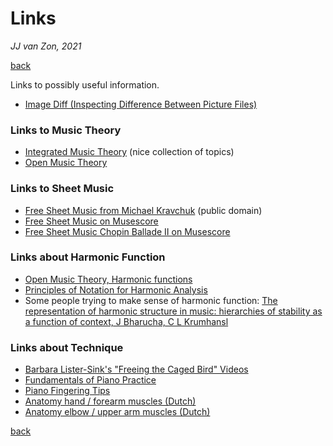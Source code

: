 Links
=====

*JJ van Zon, 2021*

[back](./README.md)

Links to possibly useful information.

- <a href="https://online-image-comparison.com" target="_blank" rel="noopener noreferrer">Image Diff (Inspecting Difference Between Picture Files)</a>

### Links to Music Theory

- <a href="https://intmus.github.io/inttheory21-22/" target="_blank" rel="noopener noreferrer">Integrated Music Theory</a> (nice collection of topics)
- <a href="http://openmusictheory.com" target="_blank" rel="noopener noreferrer">Open Music Theory</a>

### Links to Sheet Music

- <a href="https://michaelkravchuk.com/free-sheet-music/" target="_blank" rel="noopener noreferrer">Free Sheet Music from Michael Kravchuk</a> (public domain)
- <a href="https://musescore.com/" target="_blank" rel="noopener noreferrer">Free Sheet Music on Musescore</a>
- <a href="https://musescore.com/hmscomp/chopin-ballade-no-2-piano-solo" target="_blank" rel="noopener noreferrer">Free Sheet Music Chopin Ballade Ⅱ on Musescore</a>

### Links about Harmonic Function

- <a href="http://openmusictheory.com/harmonicFunctions.html" target="_blank" rel="noopener noreferrer">Open Music Theory, Harmonic functions</a>
- <a href="https://www.brianedwardjarvis.com/TheoryTopics/notation_principles_harmonic_analysis.html" target="_blank" rel="noopener noreferrer">Principles of Notation for Harmonic Analysis</a>
- Some people trying to make sense of harmonic function: <a href="http://music.psych.cornell.edu/articles/tonality/HierarchicalRepresentationOfHarmonicStructure.pdf" target="_blank" rel="noopener noreferrer">The representation of harmonic structure in music: hierarchies of stability as a function of context, J Bharucha, C L Krumhansl</a>

### Links about Technique

- <a href="https://www.youtube.com/user/BarbaraListerSink/videos" target="_blank" rel="noopener noreferrer">Barbara Lister-Sink's "Freeing the Caged Bird" Videos</a>
- <a href="https://fundamentals-of-piano-practice.readthedocs.io/chapter1/index.html" target="_blank" rel="noopener noreferrer">Fundamentals of Piano Practice</a>
- <a href="https://www.onlinepianocoach.com/piano-fingering.html" target="_blank" rel="noopener noreferrer">Piano Fingering Tips</a>
- <a href="https://wetenschap.infonu.nl/anatomie/89015-anatomie-spieren-en-functies-van-de-hand-en-onderarm.html" target="_blank" rel="noopener noreferrer">Anatomy hand / forearm muscles (Dutch)</a>
- <a href="https://wetenschap.infonu.nl/anatomie/89039-anatomie-spieren-en-functies-van-de-elleboog-en-bovenarm.html" target="_blank" rel="noopener noreferrer">Anatomy elbow / upper arm muscles (Dutch)</a>

[back](./README.md)